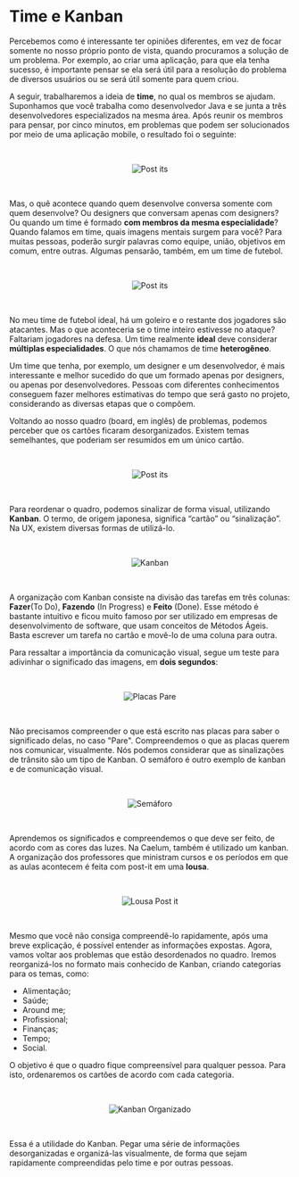 # Time e Kanban

Percebemos como é interessante ter opiniões diferentes, em vez de focar somente no nosso próprio ponto de vista, quando procuramos a solução de um problema. Por exemplo, ao criar uma aplicação, para que ela tenha sucesso, é importante pensar se ela será útil para a resolução do problema de diversos usuários ou se será útil somente para quem criou.

A seguir, trabalharemos a ideia de **time**, no qual os membros se ajudam. Suponhamos que você trabalha como desenvolvedor Java e se junta a três desenvolvedores especializados na mesma área. Após reunir os membros para pensar, por cinco minutos, em problemas que podem ser solucionados por meio de uma aplicação mobile, o resultado foi o seguinte:

<br>

<div align="center" width="300">

![Post its](images/post-its.png)

</div>

<br>

Mas, o quê acontece quando quem desenvolve conversa somente com quem desenvolve? Ou designers que conversam apenas com designers? Ou quando um time é formado **com membros da mesma especialidade**? Quando falamos em time, quais imagens mentais surgem para você? Para muitas pessoas, poderão surgir palavras como equipe, união, objetivos em comum, entre outras. Algumas pensarão, também, em um time de futebol.

<br>

<div align="center" width="300">

![Post its](images/time-futebol.png)

</div>

<br>

No meu time de futebol ideal, há um goleiro e o restante dos jogadores são atacantes. Mas o que aconteceria se o time inteiro estivesse no ataque? Faltariam jogadores na defesa. Um time realmente **ideal** deve considerar **múltiplas especialidades**. O que nós chamamos de time **heterogêneo**.

Um time que tenha, por exemplo, um designer e um desenvolvedor, é mais interessante e melhor sucedido do que um formado apenas por designers, ou apenas por desenvolvedores. Pessoas com diferentes conhecimentos conseguem fazer melhores estimativas do tempo que será gasto no projeto, considerando as diversas etapas que o compõem.

Voltando ao nosso quadro (board, em inglês) de problemas, podemos perceber que os cartões ficaram desorganizados. Existem temas semelhantes, que poderiam ser resumidos em um único cartão.

<br>

<div align="center">

![Post its](images/board.png)

</div>

<br>

Para reordenar o quadro, podemos sinalizar de forma visual, utilizando **Kanban**. O termo, de origem japonesa, significa “cartão” ou “sinalização”. Na UX, existem diversas formas de utilizá-lo.

<br>

<div align="center">

![Kanban](images/kanban.png)

</div>

<br>

A organização com Kanban consiste na divisão das tarefas em três colunas: **Fazer**(To Do), **Fazendo** (In Progress) e **Feito** (Done). Esse método é bastante intuitivo e ficou muito famoso por ser utilizado em empresas de desenvolvimento de software, que usam conceitos de Métodos Ágeis. Basta escrever um tarefa no cartão e movê-lo de uma coluna para outra.

Para ressaltar a importância da comunicação visual, segue um teste para adivinhar o significado das imagens, em **dois segundos**:

<br>

<div align="center">

![Placas Pare](images/placas-pare.png)

</div>

<br>

Não precisamos compreender o que está escrito nas placas para saber o significado delas, no caso "Pare". Compreendemos o que as placas querem nos comunicar, visualmente. Nós podemos considerar que as sinalizações de trânsito são um tipo de Kanban. O semáforo é outro exemplo de kanban e de comunicação visual.

<br>

<div align="center">

![Semáforo](images/semaforo.png)

</div>

<br>

Aprendemos os significados e compreendemos o que deve ser feito, de acordo com as cores das luzes. Na Caelum, também é utilizado um kanban. A organização dos professores que ministram cursos e os períodos em que as aulas acontecem é feita com post-it em uma **lousa**.

<br>

<div align="center">

![Lousa Post it](images/lousa-post-it.png)

</div>

<br>

Mesmo que você não consiga compreendê-lo rapidamente, após uma breve explicação, é possível entender as informações expostas. Agora, vamos voltar aos problemas que estão desordenados no quadro. Iremos reorganizá-los no formato mais conhecido de Kanban, criando categorias para os temas, como:

+ Alimentação;
+ Saúde;
+ Around me;
+ Profissional;
+ Finanças;
+ Tempo;
+ Social.

O objetivo é que o quadro fique compreensível para qualquer pessoa. Para isto, ordenaremos os cartões de acordo com cada categoria.

<br>

<div align="center">

![Kanban Organizado](images/kanban-organizado.png)

</div>

<br>

Essa é a utilidade do Kanban. Pegar uma série de informações desorganizadas e organizá-las visualmente, de forma que sejam rapidamente compreendidas pelo time e por outras pessoas.

